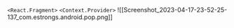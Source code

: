 `<React.Fragment>`
`<Context.Provider>`
![[Screenshot_2023-04-17-23-52-25-137_com.estrongs.android.pop.png]]